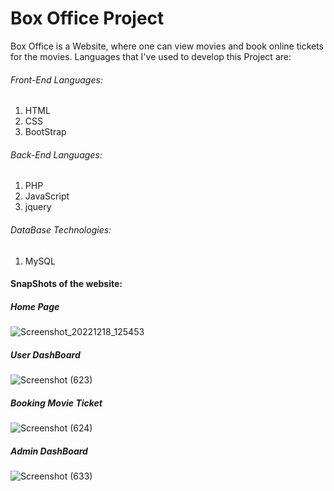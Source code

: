 # Box Office Project
Box Office is a Website, where one can view movies and book online tickets for the movies.
Languages that I've used to develop this Project are:
###### Front-End Languages:
1. HTML
2. CSS
3. BootStrap
###### Back-End Languages:
1. PHP
2. JavaScript
3. jquery
###### DataBase Technologies:
1. MySQL

#### SnapShots of the website:
##### Home Page
![Screenshot_20221218_125453](https://user-images.githubusercontent.com/99106733/208297812-a9dc6cc7-aa84-42d2-a8b7-bc4145268da8.png)

##### User DashBoard
![Screenshot (623)](https://user-images.githubusercontent.com/99106733/208297927-f09f7383-f334-4360-a468-0e4e6fd86bde.png)

##### Booking Movie Ticket
![Screenshot (624)](https://user-images.githubusercontent.com/99106733/208298047-181376cc-7124-4d2c-b672-e502efcdc19e.png)

##### Admin DashBoard
![Screenshot (633)](https://user-images.githubusercontent.com/99106733/208298126-e4ba369b-6b4f-4cb8-8cc1-0b863c0c0d79.png)
